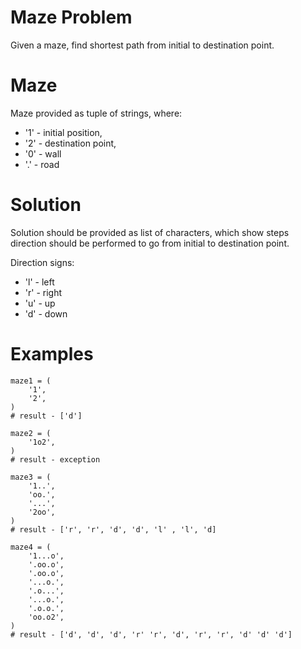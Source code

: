 # Maze Problem
Given a maze, find shortest path from initial to destination point.

# Maze
Maze provided as tuple of strings, where:
* '1' - initial position,
* '2' - destination point,
* '0' - wall
* '.' - road

# Solution
Solution should be provided as list of characters,
which show steps direction should be performed to go
from initial to destination point.

Direction signs:
* 'l' - left
* 'r' - right
* 'u' - up
* 'd' - down

# Examples
```$python
maze1 = (
    '1',
    '2',
)
# result - ['d']

maze2 = (
    '1o2',
)
# result - exception

maze3 = (
    '1..',
    'oo.',
    '...',
    '2oo',
)
# result - ['r', 'r', 'd', 'd', 'l' , 'l', 'd]

maze4 = (
    '1...o',
    '.oo.o',
    '.oo.o',
    '...o.',
    '.o...',
    '...o.',
    '.o.o.',
    'oo.o2',
)
# result - ['d', 'd', 'd', 'r' 'r', 'd', 'r', 'r', 'd' 'd' 'd']
```
